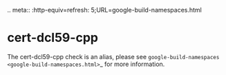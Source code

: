 .. meta:: :http-equiv=refresh: 5;URL=google-build-namespaces.html

cert-dcl59-cpp
==============

The cert-dcl59-cpp check is an alias, please see
`google-build-namespaces <google-build-namespaces.html>`\_ for more
information.
